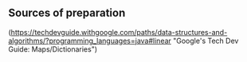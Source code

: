 ## Sources of preparation

(https://techdevguide.withgoogle.com/paths/data-structures-and-algorithms/?programming_languages=java#linear "Google's Tech Dev Guide: Maps/Dictionaries")
